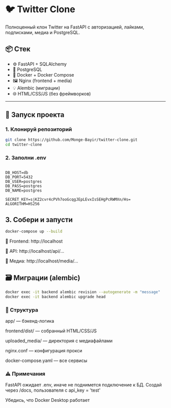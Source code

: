 # 🐦 Twitter Clone

Полноценный клон Twitter на FastAPI с авторизацией, лайками, подписками, медиа и PostgreSQL.

## 📦 Стек

- ⚙️ FastAPI + SQLAlchemy
- 🐘 PostgreSQL
- 🐳 Docker + Docker Compose
- 🖼 Nginx (frontend + media)
- 💡 Alembic (миграции)
- 🌐 HTML/CSS/JS (без фреймворков)

---

## 🚀 Запуск проекта

### 1. Клонируй репозиторий

```bash
git clone https://github.com/Monge-Bayir/twitter-clone.git
cd twitter-clone
```
### 2. Заполни .env
```env

DB_HOST=db
DB_PORT=5432
DB_USER=postgres
DB_PASS=postgres
DB_NAME=postgres

SECRET_KEY=sjKZ2cvr4cPVh7ooGcqgJEpLEvxIsSEHgPcRWMXn/Hs=
ALGORITHM=HS256
```

## 3. Собери и запусти
```bash
docker-compose up --build
```
🔗 Frontend: http://localhost

🔗 API: http://localhost/api/...

🔗 Медиа: http://localhost/media/...

## 🗃 Миграции (alembic)
```bash
docker exec -it backend alembic revision --autogenerate -m "message"
docker exec -it backend alembic upgrade head
```

### 📁 Структура
app/ — бэкенд-логика

frontend/dist/ — собранный HTML/CSS/JS

uploaded_media/ — директория с медиафайлами

nginx.conf — конфигурация прокси

docker-compose.yaml — все сервисы

### ⚠️ Примечания
FastAPI ожидает .env, иначе не поднимется подключение к БД.
Создай через /docs, пользователя с api_key = 'test'

Убедись, что Docker Desktop работает
